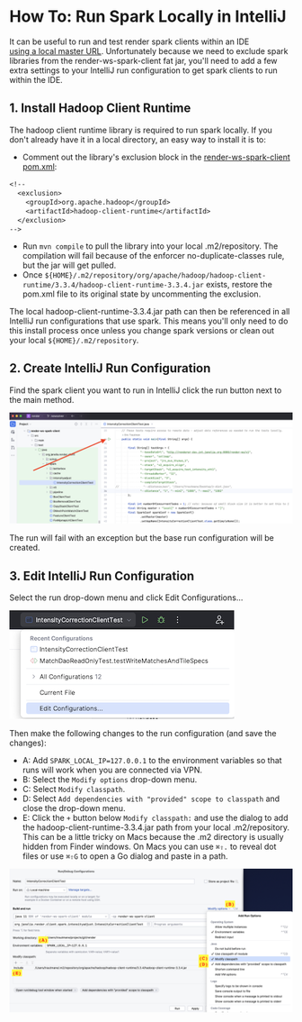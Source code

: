 # How To: Run Spark Locally in IntelliJ

It can be useful to run and test render spark clients within an IDE  
[using a local master URL](https://spark.apache.org/docs/3.4.1/submitting-applications.html#master-urls).  Unfortunately 
because we need to exclude spark libraries from the render-ws-spark-client fat jar, you'll need to add a 
few extra settings to your IntelliJ run configuration to get spark clients to run within the IDE.

## 1. Install Hadoop Client Runtime

The hadoop client runtime library is required to run spark locally.  If you don't already have it in a local directory, 
an easy way to install it is to: 
- Comment out the library's exclusion block in the 
[render-ws-spark-client pom.xml](../../../../../render-ws-spark-client/pom.xml):
```
<!--
  <exclusion>
    <groupId>org.apache.hadoop</groupId>
    <artifactId>hadoop-client-runtime</artifactId>
  </exclusion>
-->
```
- Run `mvn compile` to pull the library into your local .m2/repository.  The compilation will fail because of 
  the enforcer no-duplicate-classes rule, but the jar will get pulled.
- Once `${HOME}/.m2/repository/org/apache/hadoop/hadoop-client-runtime/3.3.4/hadoop-client-runtime-3.3.4.jar` exists,
restore the pom.xml file to its original state by uncommenting the exclusion.

The local hadoop-client-runtime-3.3.4.jar path can then be referenced in all IntelliJ run configurations 
that use spark.  This means you'll only need to do this install process once unless you change spark versions 
or clean out your local `${HOME}/.m2/repository`.  

## 2. Create IntelliJ Run Configuration

Find the spark client you want to run in IntelliJ click the run button next to the main method.

![run button](../../resources/image/how-to-local-spark-intellij/how-to-local-spark-intellij-01.png)

The run will fail with an exception but the base run configuration will be created.  

## 3. Edit IntelliJ Run Configuration

Select the run drop-down menu and click Edit Configurations...

![select edit configuration](../../resources/image/how-to-local-spark-intellij/how-to-local-spark-intellij-02.png)

Then make the following changes to the run configuration (and save the changes):
- A: Add `SPARK_LOCAL_IP=127.0.0.1` to the environment variables so that runs will work when you are connected via VPN. 
- B: Select the `Modify options` drop-down menu.
- C: Select `Modify classpath`. 
- D: Select `Add dependencies with "provided" scope to classpath` and close the drop-down menu.
- E: Click the `+` button below `Modify classpath:` and use the dialog to add the hadoop-client-runtime-3.3.4.jar 
     path from your local .m2/repository.  This can be a little tricky on Macs because the .m2 directory is usually 
     hidden from Finder windows.  On Macs you can use `⌘⇧.` to reveal dot files or use `⌘⇧G` to open a 
     Go dialog and paste in a path. 

![edit configuration](../../resources/image/how-to-local-spark-intellij/how-to-local-spark-intellij-03.png)



  
